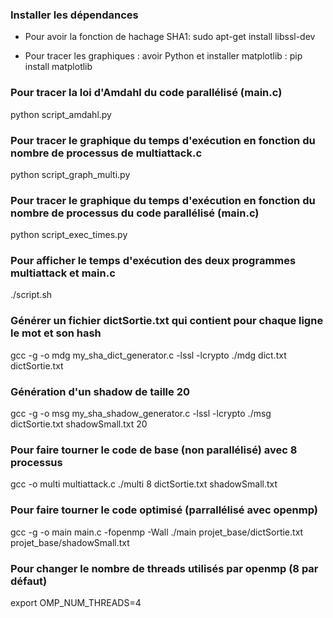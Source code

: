 ### Installer les dépendances
- Pour avoir la fonction de hachage SHA1:
sudo apt-get install libssl-dev

- Pour tracer les graphiques :
avoir Python et installer matplotlib : pip install matplotlib

### Pour tracer la loi d'Amdahl du code parallélisé (main.c)
python script_amdahl.py

### Pour tracer le graphique du temps d'exécution en fonction du nombre de processus de multiattack.c
python script_graph_multi.py

### Pour tracer le graphique du temps d'exécution en fonction du nombre de processus du code parallélisé (main.c)
python script_exec_times.py

### Pour afficher le temps d'exécution des deux programmes multiattack et main.c
./script.sh

### Générer un fichier dictSortie.txt qui contient pour chaque ligne le mot et son hash
gcc -g -o mdg my_sha_dict_generator.c -lssl -lcrypto
./mdg dict.txt dictSortie.txt

### Génération d'un shadow de taille 20
gcc -g -o msg my_sha_shadow_generator.c -lssl -lcrypto
./msg dictSortie.txt shadowSmall.txt 20

### Pour faire tourner le code de base (non parallélisé) avec 8 processus
gcc -o multi multiattack.c
./multi 8 dictSortie.txt shadowSmall.txt

### Pour faire tourner le code optimisé (parrallélisé avec openmp)
gcc -g -o main main.c -fopenmp -Wall
./main projet_base/dictSortie.txt projet_base/shadowSmall.txt

### Pour changer le nombre de threads utilisés par openmp (8 par défaut)
export OMP_NUM_THREADS=4